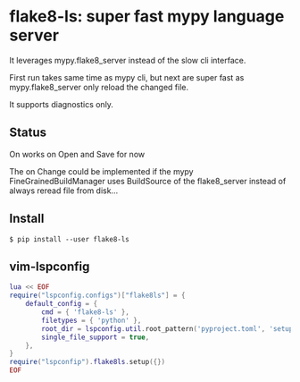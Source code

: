 # flake8-ls: super fast mypy language server

It leverages mypy.flake8_server instead of the slow cli interface.

First run takes same time as mypy cli, but next are super fast as
mypy.flake8_server only reload the changed file.

It supports diagnostics only.

## Status

On works on Open and Save for now

The on Change could be implemented if the mypy FineGrainedBuildManager uses
BuildSource of the flake8_server instead of always reread file from disk...

## Install

```shell
$ pip install --user flake8-ls
```

## vim-lspconfig

```lua
lua << EOF
require("lspconfig.configs")["flake8ls"] = {
    default_config = {
        cmd = { 'flake8-ls' },
        filetypes = { 'python' },
        root_dir = lspconfig.util.root_pattern('pyproject.toml', 'setup.py', 'setup.cfg', 'requirements.txt', 'Pipfile'),
        single_file_support = true,
    },
}
require("lspconfip").flake8ls.setup({})
EOF
```
